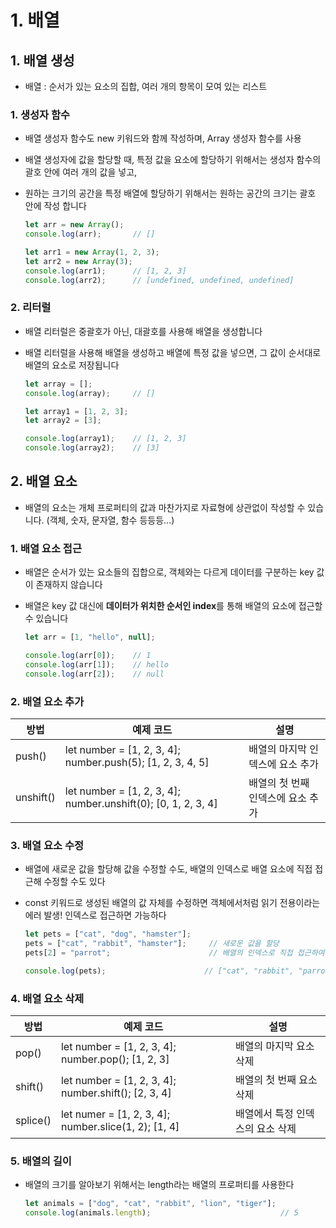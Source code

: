# 1. 배열

## 1. 배열 생성

- 배열 : 순서가 있는 요소의 집합, 여러 개의 항목이 모여 있는 리스트

### 1. 생성자 함수

- 배열 생성자 함수도 new 키워드와 함께 작성하며, Array 생성자 함수를 사용
- 배열 생성자에 값을 할당할 때, 특정 값을 요소에 할당하기 위해서는 생성자 함수의 괄호 안에 여러 개의 값을 넣고, 
- 원하는 크기의 공간을 특정 배열에 할당하기 위해서는 원하는 공간의 크기는 괄호 안에 작성 합니다

    ``` javascript
    let arr = new Array();
    console.log(arr);       // []

    let arr1 = new Array(1, 2, 3);
    let arr2 = new Array(3);
    console.log(arr1);      // [1, 2, 3]
    console.log(arr2);      // [undefined, undefined, undefined] 
    ```

### 2. 리터럴

- 배열 리터럴은 중괄호가 아닌, 대괄호를 사용해 배열을 생성합니다
- 배열 리터럴을 사용해 배열을 생성하고 배열에 특정 값을 넣으면, 그 값이 순서대로 배열의 요소로 저장됩니다

    ``` javascript
    let array = [];
    console.log(array);     // []

    let array1 = [1, 2, 3];
    let array2 = [3];

    console.log(array1);    // [1, 2, 3]
    console.log(array2);    // [3]
    ```

## 2. 배열 요소

- 배열의 요소는 개체 프로퍼티의 값과 마찬가지로 자료형에 상관없이 작성할 수 있습니다. (객체, 숫자, 문자열, 함수 등등등...)

### 1. 배열 요소 접근

- 배열은 순서가 있는 요소들의 집합으로, 객체와는 다르게 데이터를 구분하는 key 값이 존재하지 않습니다
- 배열은 key 값 대신에 <strong>데이터가 위치한 순서인 index</strong>를 통해 배열의 요소에 접근할 수 있습니다

    ``` javascript
    let arr = [1, "hello", null];

    console.log(arr[0]);    // 1
    console.log(arr[1]);    // hello
    console.log(arr[2]);    // null
    ```

### 2. 배열 요소 추가

| 방법 | 예제 코드 | 설명 |
| ---- | -------- | ---- |
| push() | let number = [1, 2, 3, 4]; number.push(5); [1, 2, 3, 4, 5] | 배열의 마지막 인덱스에 요소 추가 |
| unshift() | let number = [1, 2, 3, 4]; number.unshift(0); [0, 1, 2, 3, 4] | 배열의 첫 번째 인덱스에 요소 추가 |

### 3. 배열 요소 수정

- 배열에 새로운 값을 할당해 값을 수정할 수도, 배열의 인덱스로 배열 요소에 직접 접근해 수정할 수도 있다
- const 키워드로 생성된 배열의 값 자체를 수정하면 객체에서처럼 읽기 전용이라는 에러 발생! 인덱스로 접근하면 가능하다

    ``` javascript
    let pets = ["cat", "dog", "hamster"];
    pets = ["cat", "rabbit", "hamster"];     // 새로운 값을 할당
    pets[2] = "parrot";                      // 배열의 인덱스로 직접 접근하여 수정
    
    console.log(pets);                      // ["cat", "rabbit", "parrot"]
    ```

### 4. 배열 요소 삭제

| 방법 | 예제 코드 | 설명 |
| ---- | -------- | ---- |
| pop() | let number = [1, 2, 3, 4]; number.pop(); [1, 2, 3] | 배열의 마지막 요소 삭제 |
| shift() | let number = [1, 2, 3, 4]; number.shift(); [2, 3, 4] | 배열의 첫 번째 요소 삭제 |
| splice() | let numer = [1, 2, 3, 4]; number.slice(1, 2); [1, 4] | 배열에서 특정 인덱스의 요소 삭제 |

### 5. 배열의 길이

- 배열의 크기를 알아보기 위해서는 length라는 배열의 프로퍼티를 사용한다

    ``` javascript
    let animals = ["dog", "cat", "rabbit", "lion", "tiger"];
    console.log(animals.length);                             // 5